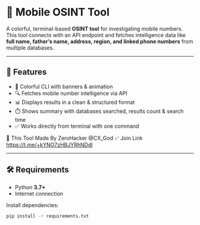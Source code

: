 # 📱 Mobile OSINT Tool  

A colorful, terminal-based **OSINT tool** for investigating mobile numbers.  
This tool connects with an API endpoint and fetches intelligence data like **full name, father’s name, address, region, and linked phone numbers** from multiple databases.  

---

## 🚀 Features
- 🎨 Colorful CLI with banners & animation  
- 🔍 Fetches mobile number intelligence via API  
- 📊 Displays results in a clean & structured format  
- ⏱️ Shows summary with databases searched, results count & search time  
- ✅ Works directly from terminal with one command  

🎁 This Tool Made By ZeroHacker @CX_God
✅ Join Link https://t.me/+kYNO7zHBJYRhNDdl


---

## 🛠️ Requirements
- Python **3.7+**  
- Internet connection  

Install dependencies:
```bash
pip install -r requirements.txt
